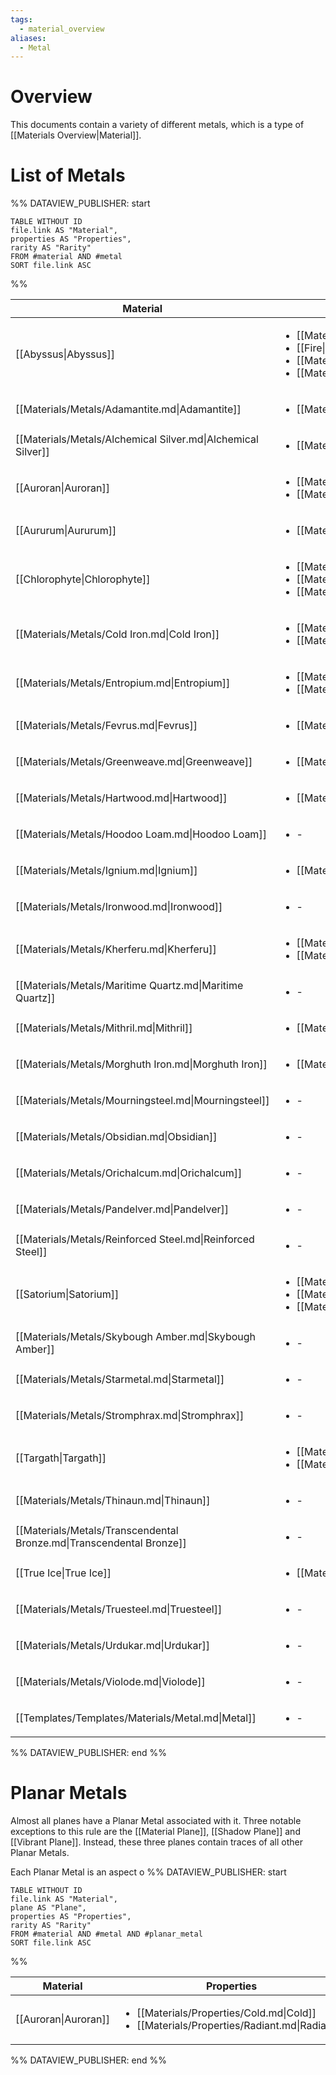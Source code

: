 ```yaml
---
tags:
  - material_overview
aliases:
  - Metal
---
```

# Overview
This documents contain a variety of different metals, which is a type of [[Materials Overview|Material]].
# List of Metals
%% DATAVIEW_PUBLISHER: start
```dataview
TABLE WITHOUT ID
file.link AS "Material",
properties AS "Properties",
rarity AS "Rarity"
FROM #material AND #metal
SORT file.link ASC
```
%%

| Material                                                             | Properties                                                                                                                                                                                      | Rarity    |
| -------------------------------------------------------------------- | ----------------------------------------------------------------------------------------------------------------------------------------------------------------------------------------------- | --------- |
| [[Abyssus\|Abyssus]]                             | <ul><li>[[Materials/Properties/Cold.md\|Cold]]</li><li>[[Fire\|Fire]]</li><li>[[Materials/Properties/Lightning.md\|Lightning]]</li><li>[[Materials/Properties/Fiendish.md\|Fiendish]]</li></ul> | Rare      |
| [[Materials/Metals/Adamantite.md\|Adamantite]]                       | <ul><li>[[Materials/Properties/Forceful.md\|Forceful]]</li></ul>                                                                                                                                | Uncommon  |
| [[Materials/Metals/Alchemical Silver.md\|Alchemical Silver]]         | <ul><li>[[Materials/Properties/Necrotic.md\|Necrotic]]</li></ul>                                                                                                                                | Uncommon  |
| [[Auroran\|Auroran]]                             | <ul><li>[[Materials/Properties/Cold.md\|Cold]]</li><li>[[Materials/Properties/Radiant.md\|Radiant]]</li></ul>                                                                                   | Rare      |
| [[Aururum\|Aururum]]                             | <ul><li>[[Materials/Properties/Vital.md\|Vital]]</li></ul>                                                                                                                                      | Rare      |
| [[Chlorophyte\|Chlorophyte]]                     | <ul><li>[[Materials/Properties/Vital.md\|Vital]]</li><li>[[Materials/Properties/Psychic.md\|Psychic]]</li><li>[[Materials/Properties/Chaotic.md\|Chaotic]]</li></ul>                            | Legendary |
| [[Materials/Metals/Cold Iron.md\|Cold Iron]]                         | <ul><li>[[Materials/Properties/Cold.md\|Cold]]</li><li>[[Materials/Properties/Phantasmal.md\|Phantasmal]]</li></ul>                                                                             | Uncommon  |
| [[Materials/Metals/Entropium.md\|Entropium]]                         | <ul><li>[[Materials/Properties/Zephyrous.md\|Zephyrous]]</li><li>[[Materials/Properties/Void.md\|Void]]</li></ul>                                                                               | Uncommon  |
| [[Materials/Metals/Fevrus.md\|Fevrus]]                               | <ul><li>[[Materials/Properties/Fiery.md\|Fiery]]</li></ul>                                                                                                                                      | Uncommon  |
| [[Materials/Metals/Greenweave.md\|Greenweave]]                       | <ul><li>[[Materials/Properties/Psychic.md\|Psychic]]</li></ul>                                                                                                                                  | Uncommon  |
| [[Materials/Metals/Hartwood.md\|Hartwood]]                           | <ul><li>[[Materials/Properties/Radiant.md\|Radiant]]</li></ul>                                                                                                                                  | Rare      |
| [[Materials/Metals/Hoodoo Loam.md\|Hoodoo Loam]]                     | <ul><li>\-</li></ul>                                                                                                                                                                            | Uncommon  |
| [[Materials/Metals/Ignium.md\|Ignium]]                               | <ul><li>[[Materials/Properties/Fiery.md\|Fiery]]</li></ul>                                                                                                                                      | Very Rare |
| [[Materials/Metals/Ironwood.md\|Ironwood]]                           | <ul><li>\-</li></ul>                                                                                                                                                                            | Common    |
| [[Materials/Metals/Kherferu.md\|Kherferu]]                           | <ul><li>[[Materials/Properties/Fiery.md\|Fiery]]</li><li>[[Materials/Properties/Theurgic.md\|Theurgic]]</li></ul>                                                                               | Uncommon  |
| [[Materials/Metals/Maritime Quartz.md\|Maritime Quartz]]             | <ul><li>\-</li></ul>                                                                                                                                                                            | Uncommon  |
| [[Materials/Metals/Mithril.md\|Mithril]]                             | <ul><li>[[Materials/Properties/Zephyrous.md\|Zephyrous]]</li></ul>                                                                                                                              | Uncommon  |
| [[Materials/Metals/Morghuth Iron.md\|Morghuth Iron]]                 | <ul><li>[[Materials/Properties/Acidic.md\|Acidic]]</li></ul>                                                                                                                                    | Rare      |
| [[Materials/Metals/Mourningsteel.md\|Mourningsteel]]                 | <ul><li>\-</li></ul>                                                                                                                                                                            | Uncommon  |
| [[Materials/Metals/Obsidian.md\|Obsidian]]                           | <ul><li>\-</li></ul>                                                                                                                                                                            | Uncommon  |
| [[Materials/Metals/Orichalcum.md\|Orichalcum]]                       | <ul><li>\-</li></ul>                                                                                                                                                                            | Rare      |
| [[Materials/Metals/Pandelver.md\|Pandelver]]                         | <ul><li>\-</li></ul>                                                                                                                                                                            | Rare      |
| [[Materials/Metals/Reinforced Steel.md\|Reinforced Steel]]           | <ul><li>\-</li></ul>                                                                                                                                                                            | Common    |
| [[Satorium\|Satorium]]                           | <ul><li>[[Materials/Properties/Forceful.md\|Forceful]]</li><li>[[Materials/Properties/Fiery.md\|Fiery]]</li><li>[[Materials/Properties/Dimensional.md\|Dimensional]]</li></ul>                  | Uncommon  |
| [[Materials/Metals/Skybough Amber.md\|Skybough Amber]]               | <ul><li>\-</li></ul>                                                                                                                                                                            | Very Rare |
| [[Materials/Metals/Starmetal.md\|Starmetal]]                         | <ul><li>\-</li></ul>                                                                                                                                                                            | Rare      |
| [[Materials/Metals/Stromphrax.md\|Stromphrax]]                       | <ul><li>\-</li></ul>                                                                                                                                                                            | Very Rare |
| [[Targath\|Targath]]                             | <ul><li>[[Materials/Properties/Necrotic.md\|Necrotic]]</li><li>[[Materials/Properties/Void.md\|Void]]</li></ul>                                                                                 | Rare      |
| [[Materials/Metals/Thinaun.md\|Thinaun]]                             | <ul><li>\-</li></ul>                                                                                                                                                                            | Very Rare |
| [[Materials/Metals/Transcendental Bronze.md\|Transcendental Bronze]] | <ul><li>\-</li></ul>                                                                                                                                                                            | Legendary |
| [[True Ice\|True Ice]]                           | <ul><li>[[Materials/Properties/Cold.md\|Cold]]</li></ul>                                                                                                                                        | Very Rare |
| [[Materials/Metals/Truesteel.md\|Truesteel]]                         | <ul><li>\-</li></ul>                                                                                                                                                                            | Uncommon  |
| [[Materials/Metals/Urdukar.md\|Urdukar]]                             | <ul><li>\-</li></ul>                                                                                                                                                                            | Rare      |
| [[Materials/Metals/Violode.md\|Violode]]                             | <ul><li>\-</li></ul>                                                                                                                                                                            | Rare      |
| [[Templates/Templates/Materials/Metal.md\|Metal]]                    | <ul><li>\-</li></ul>                                                                                                                                                                            | \-        |

%% DATAVIEW_PUBLISHER: end %%
# Planar Metals
Almost all planes have a Planar Metal associated with it. Three notable exceptions to this rule are the [[Material Plane]], [[Shadow Plane]] and [[Vibrant Plane]]. Instead, these three planes contain traces of all other Planar Metals.

Each Planar Metal is an aspect o
%% DATAVIEW_PUBLISHER: start
```dataview
TABLE WITHOUT ID
file.link AS "Material",
plane AS "Plane",
properties AS "Properties",
rarity AS "Rarity"
FROM #material AND #metal AND #planar_metal
SORT file.link ASC
```
%%

| Material                                 | Properties                                                                                                      | Rarity |
| ---------------------------------------- | --------------------------------------------------------------------------------------------------------------- | ------ |
| [[Auroran\|Auroran]] | <ul><li>[[Materials/Properties/Cold.md\|Cold]]</li><li>[[Materials/Properties/Radiant.md\|Radiant]]</li></ul> | Rare   |

%% DATAVIEW_PUBLISHER: end %%